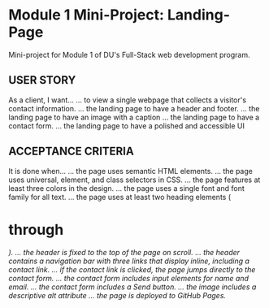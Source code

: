 # Module 1 Mini-Project: Landing-Page
Mini-project for Module 1 of DU's Full-Stack web development program.


## USER STORY
As a client, I want...
... to view a single webpage that collects a visitor's contact information.
... the landing page to have a header and footer.
... the landing page to have an image with a caption
... the landing page to have a contact form.
... the landing page to have a polished and accessible UI

## ACCEPTANCE CRITERIA
It is done when...
... the page uses semantic HTML elements.
... the page uses universal, element, and class selectors in CSS.
... the page features at least three colors in the design.
... the page uses a single font and font family for all text.
... the page uses at least two heading elements (<h1> through <h6>).
... the header is fixed to the top of the page on scroll.
... the header contains a navigation bar with three links that display inline, including a contact link.
... if the contact link is clicked, the page jumps directly to the contact form.
... the contact form includes input elements for name and email.
... the contact form includes a Send button.
... the image includes a descriptive alt attribute
... the page is deployed to GitHub Pages.
